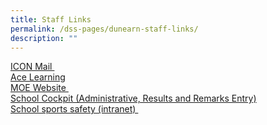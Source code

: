 ```yaml
---
title: Staff Links
permalink: /dss-pages/dunearn-staff-links/
description: ""
---
```

<p><a href="https://icon.moe.edu.sg/" target="_blank" rel="noopener">ICON Mail&nbsp;</a><br /><a href="http://www.ace-learning.com/index.php" target="_blank" rel="noopener">Ace Learning</a><br /><a href="http://www.moe.gov.sg/" target="_blank" rel="noopener">MOE Website&nbsp;</a><br /><a href="https://schoolcockpit.moe.gov.sg/" target="_blank" rel="noopener">School Cockpit&nbsp;(Administrative, Results and Remarks Entry)</a><br /><a href="http://intranet.moe.gov.sg/schoolsafety/" target="_blank" rel="noopener">School sports safety (intranet)&nbsp;</a><br /><a 